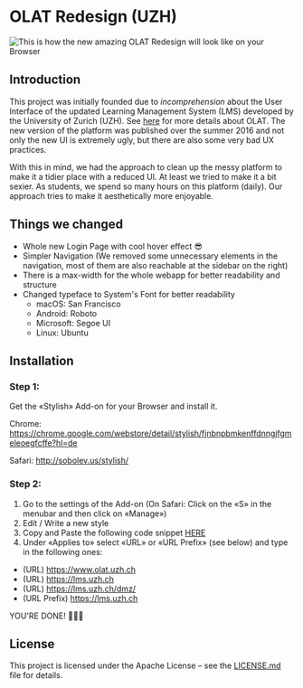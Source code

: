 # OLAT Redesign (UZH)

![This is how the new amazing OLAT Redesign will look like on your Browser](https://www.tinystudio.ch/docs/newolat.png)

## Introduction

This project was initially founded due to *incomprehension* about the User Interface of the updated Learning Management System (LMS) developed by the University of Zurich (UZH). 
See [here](https://en.wikipedia.org/wiki/OLAT) for more details about OLAT. The new version of the platform was published over the summer 2016 and not only the new UI is extremely ugly, but there are also some very bad UX practices.

With this in mind, we had the approach to clean up the messy platform to make it a tidier place with a reduced UI. At least we tried to make it a bit sexier. As students, we spend so many hours on this platform (daily). Our approach tries to make it aesthetically more enjoyable.

## Things we changed

* Whole new Login Page with cool hover effect 😎
* Simpler Navigation (We removed some unnecessary elements in the navigation, most of them are also reachable at the sidebar on the right)
* There is a max-width for the whole webapp for better readability and structure
* Changed typeface to System's Font for better readability
  * macOS: San Francisco
  * Android: Roboto
  * Microsoft: Segoe UI
  * Linux: Ubuntu

## Installation

### Step 1:

Get the «Stylish» Add-on for your Browser and install it.

Chrome: https://chrome.google.com/webstore/detail/stylish/fjnbnpbmkenffdnngjfgmeleoegfcffe?hl=de

Safari: http://sobolev.us/stylish/

### Step 2: 

1. Go to the settings of the Add-on (On Safari: Click on the «S» in the menubar and then click on «Manage»)
2. Edit / Write a new style
3. Copy and Paste the following code snippet [HERE](https://raw.githubusercontent.com/mnbucher/olat/master/olatPolishing.scss)
4. Under «Applies to» select «URL» or «URL Prefix» (see below) and type in the following ones:
- (URL) https://www.olat.uzh.ch
- (URL) https://lms.uzh.ch
- (URL) https://lms.uzh.ch/dmz/
- (URL Prefix) https://lms.uzh.ch

YOU'RE DONE! 👍🏼🎉

## License
This project is licensed under the Apache License – see the [LICENSE.md](LICENSE.md) file for details.
